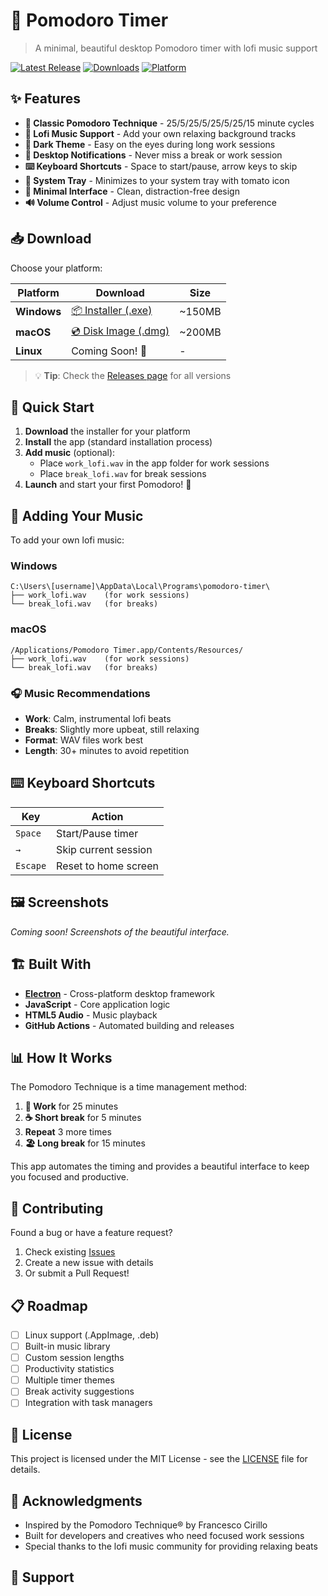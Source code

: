 # 🍅 Pomodoro Timer

> A minimal, beautiful desktop Pomodoro timer with lofi music support

[![Latest Release](https://img.shields.io/github/v/release/TomMhee/pomomin?style=for-the-badge&logo=github)](https://github.com/TomMhee/pomomin/releases/latest)
[![Downloads](https://img.shields.io/github/downloads/TomMhee/pomomin/total?style=for-the-badge&color=brightgreen)](https://github.com/TomMhee/pomomin/releases)
[![Platform](https://img.shields.io/badge/platform-Windows%20%7C%20macOS-blue?style=for-the-badge)](https://github.com/TomMhee/pomomin/releases)

## ✨ Features

- **🎯 Classic Pomodoro Technique** - 25/5/25/5/25/5/25/15 minute cycles
- **🎵 Lofi Music Support** - Add your own relaxing background tracks
- **🌙 Dark Theme** - Easy on the eyes during long work sessions
- **🔔 Desktop Notifications** - Never miss a break or work session
- **⌨️ Keyboard Shortcuts** - Space to start/pause, arrow keys to skip
- **🍅 System Tray** - Minimizes to your system tray with tomato icon
- **📱 Minimal Interface** - Clean, distraction-free design
- **🔊 Volume Control** - Adjust music volume to your preference

## 📥 Download

Choose your platform:

| Platform | Download | Size |
|----------|----------|------|
| **Windows** | [📦 Installer (.exe)](https://github.com/TomMhee/pomomin/releases/latest/download/Pomodoro-Timer-Setup-1.0.11.exe) | ~150MB |
| **macOS** | [💿 Disk Image (.dmg)](https://github.com/TomMhee/pomomin/releases/latest/download/Pomodoro-Timer-1.0.11.dmg) | ~200MB |
| **Linux** | Coming Soon! 🐧 | - |

> 💡 **Tip**: Check the [Releases page](https://github.com/TomMhee/pomomin/releases) for all versions

## 🚀 Quick Start

1. **Download** the installer for your platform
2. **Install** the app (standard installation process)
3. **Add music** (optional):
   - Place `work_lofi.wav` in the app folder for work sessions
   - Place `break_lofi.wav` for break sessions
4. **Launch** and start your first Pomodoro! 🍅

## 🎵 Adding Your Music

To add your own lofi music:

### Windows
```
C:\Users\[username]\AppData\Local\Programs\pomodoro-timer\
├── work_lofi.wav    (for work sessions)
└── break_lofi.wav   (for breaks)
```

### macOS
```
/Applications/Pomodoro Timer.app/Contents/Resources/
├── work_lofi.wav    (for work sessions)
└── break_lofi.wav   (for breaks)
```

### 🎧 Music Recommendations
- **Work**: Calm, instrumental lofi beats
- **Breaks**: Slightly more upbeat, still relaxing
- **Format**: WAV files work best
- **Length**: 30+ minutes to avoid repetition

## ⌨️ Keyboard Shortcuts

| Key | Action |
|-----|--------|
| `Space` | Start/Pause timer |
| `→` | Skip current session |
| `Escape` | Reset to home screen |

## 🖼️ Screenshots

*Coming soon! Screenshots of the beautiful interface.*

## 🏗️ Built With

- **[Electron](https://electronjs.org/)** - Cross-platform desktop framework
- **JavaScript** - Core application logic
- **HTML5 Audio** - Music playback
- **GitHub Actions** - Automated building and releases

## 📊 How It Works

The Pomodoro Technique is a time management method:

1. **🍅 Work** for 25 minutes
2. **☕ Short break** for 5 minutes
3. **Repeat** 3 more times
4. **🏖️ Long break** for 15 minutes

This app automates the timing and provides a beautiful interface to keep you focused and productive.

## 🤝 Contributing

Found a bug or have a feature request? 

1. Check existing [Issues](https://github.com/TomMhee/pomomin/issues)
2. Create a new issue with details
3. Or submit a Pull Request!

## 📋 Roadmap

- [ ] Linux support (.AppImage, .deb)
- [ ] Built-in music library
- [ ] Custom session lengths
- [ ] Productivity statistics
- [ ] Multiple timer themes
- [ ] Break activity suggestions
- [ ] Integration with task managers

## 📄 License

This project is licensed under the MIT License - see the [LICENSE](LICENSE) file for details.

## 🙏 Acknowledgments

- Inspired by the Pomodoro Technique® by Francesco Cirillo
- Built for developers and creatives who need focused work sessions
- Special thanks to the lofi music community for providing relaxing beats

## 💬 Support
